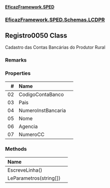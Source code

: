 #### [EficazFramework.SPED](EficazFrameworkSPED.md 'EficazFramework SPED')
### [EficazFramework.SPED.Schemas.LCDPR](EficazFramework.SPED.Schemas.LCDPR.md 'EficazFramework.SPED.Schemas.LCDPR')

## Registro0050 Class

Cadastro das Contas Bancárias do Produtor Rural

### Remarks
### Properties

| # | Name | |
| ---: | :--- | :--- |
| 02 | CodigoContaBanco |  |
| 03 | Pais |  |
| 04 | NumeroInstBancaria |  |
| 05 | Nome |  |
| 06 | Agencia |  |
| 07 | NumeroCC |  |
### Methods

| Name | |
| :--- | :--- |
| EscreveLinha() |  |
| LeParametros(string[]) |  |
